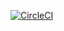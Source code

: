 [![CircleCI](https://circleci.com/gh/AlinaLazea/newRepo/tree/develop.svg?style=svg)](https://circleci.com/gh/AlinaLazea/newRepo/tree/develop)
